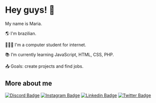 # Hey guys! 👋

My name is Maria.

🌎 I'm brazilian.

👩🏻‍🎓 I'm a computer student for internet.

📚 I’m currently learning JavaScript, HTML, CSS, PHP.

📤 Goals: create projects and find jobs.

## More about me

[![Discord Badge](https://img.shields.io/badge/-Discord-000?style=flat-square&logo=Discord&logoColor=483D8B&link=LINK_DISCORD)](https://discord.com/channels/@me)
[![Instagram Badge](https://img.shields.io/badge/-Instagram-000?style=flat-square&logo=Instagram&logoColor=e2725b&link=LINK_INSTAGRAM)](https://www.instagram.com/epifxnio/)
[![Linkedin Badge](https://img.shields.io/badge/-LinkedIn-000?style=flat-square&logo=Linkedin&logoColor=054f77&link=LINK_LINKEDIN)](https://www.linkedin.com/in/maria-l-40980a124)
[![Twitter Badge](https://img.shields.io/badge/-Twitter-000?style=flat-square&logo=Twitter&logoColor=00aceelink=LINK_TWITTER)](https://twitter.com/epifxnio)
